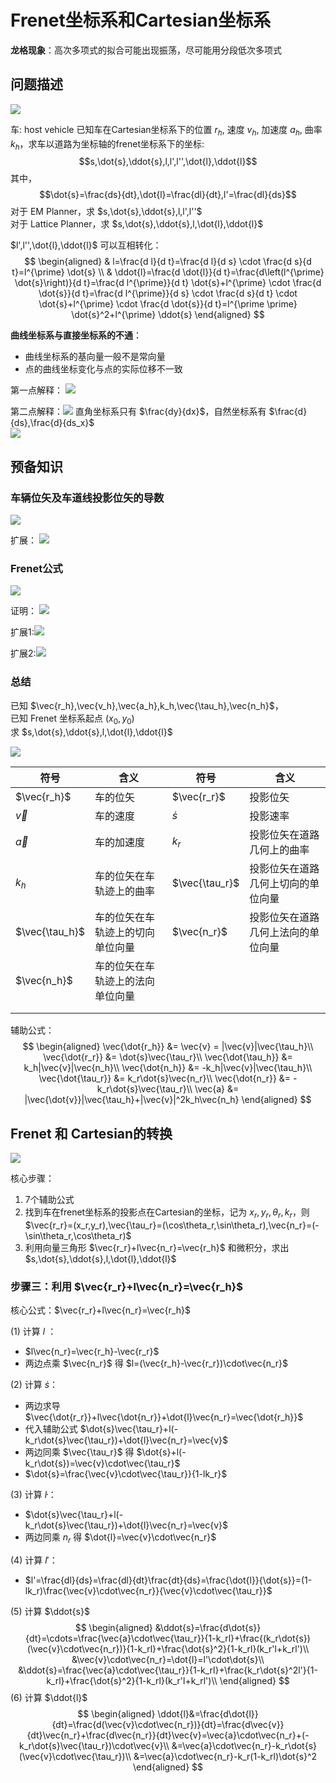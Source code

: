# Frenet坐标系和Cartesian坐标系

**龙格现象**：高次多项式的拟合可能出现振荡，尽可能用分段低次多项式

## 问题描述
![](../Resource/frenet_cartesian_img_1.png)

车: host vehicle
已知车在Cartesian坐标系下的位置 $r_h$, 速度 $v_h$, 加速度 $a_h$, 曲率 $k_h$，求车以道路为坐标轴的frenet坐标系下的坐标:  $$s,\dot{s},\ddot{s},l,l',l'',\dot{l},\ddot{l}$$
其中，$$\dot{s}=\frac{ds}{dt},\dot{l}=\frac{dl}{dt},l'=\frac{dl}{ds}$$
对于 EM Planner，求 $s,\dot{s},\ddot{s},l,l',l''$  
对于 Lattice Planner，求 $s,\dot{s},\ddot{s},l,\dot{l},\ddot{l}$

$l',l'',\dot{l},\ddot{l}$ 可以互相转化：
$$
\begin{aligned}
& l=\frac{d l}{d t}=\frac{d l}{d s} \cdot \frac{d s}{d t}=l^{\prime} \dot{s} \\
& \ddot{l}=\frac{d \dot{l}}{d t}=\frac{d\left(l^{\prime} \dot{s}\right)}{d t}=\frac{d l^{\prime}}{d t} \dot{s}+l^{\prime} \cdot \frac{d \dot{s}}{d t}=\frac{d l^{\prime}}{d s} \cdot \frac{d s}{d t} \cdot \dot{s}+l^{\prime} \cdot \frac{d \dot{s}}{d t}=l^{\prime \prime} \dot{s}^2+l^{\prime} \ddot{s}
\end{aligned}
$$

**曲线坐标系与直接坐标系的不通**：
+ 曲线坐标系的基向量一般不是常向量
+ 点的曲线坐标变化与点的实际位移不一致

第一点解释：
![](../Resource/frenet_cartesian_img_2.png)

第二点解释：![](../Resource/frenet_cartesian_img_3.png)
直角坐标系只有 $\frac{dy}{dx}$，自然坐标系有 $\frac{d}{ds},\frac{d}{ds_x}$  
![](../Resource/frenet_cartesian_img_4.png)


## 预备知识

### 车辆位矢及车道线投影位矢的导数
![](../Resource/frenet_cartesian_img_5.png)

扩展：
![](../Resource/frenet_cartesian_img_6.png)

### Frenet公式
![](../Resource/frenet_cartesian_img_7.png)

证明：
![](../Resource/frenet_cartesian_img_8.png)
 
 扩展1:![](../Resource/frenet_cartesian_img_9.png)

扩展2:![](../Resource/frenet_cartesian_img_10.png)

### 总结

已知 $\vec{r_h},\vec{v_h},\vec{a_h},k_h,\vec{\tau_h},\vec{n_h}$，  
已知 Frenet 坐标系起点 $(x_0, y_0)$   
求 $s,\dot{s},\ddot{s},l,\dot{l},\ddot{l}$

![](../Resource/frenet_cartesian_img_11.png)

| 符号           | 含义                             | 符号           | 含义                               |
| -------------- | -------------------------------- | -------------- | ---------------------------------- |
| $\vec{r_h}$    | 车的位矢                         | $\vec{r_r}$    | 投影位矢                           |
| $\vec{v}$      | 车的速度                         | $\dot{s}$      | 投影速率                           |
| $\vec{a}$      | 车的加速度                       | $k_r$          | 投影位矢在道路几何上的曲率         |
| $k_h$          | 车的位矢在车轨迹上的曲率         | $\vec{\tau_r}$ | 投影位矢在道路几何上切向的单位向量 |
| $\vec{\tau_h}$ | 车的位矢在车轨迹上的切向单位向量 | $\vec{n_r}$    | 投影位矢在道路几何上法向的单位向量 |
| $\vec{n_h}$    | 车的位矢在车轨迹上的法向单位向量 |                |                                    |
|                |                                  |                |                                    |
|                |                                  |                |                                    |

辅助公式：
$$
\begin{aligned}
\vec{\dot{r_h}} &= \vec{v} = |\vec{v}|\vec{\tau_h}\\
\vec{\dot{r_r}} &= \dot{s}\vec{\tau_r}\\
\vec{\dot{\tau_h}} &= k_h|\vec{v}|\vec{n_h}\\
\vec{\dot{n_h}} &= -k_h|\vec{v}|\vec{\tau_h}\\
\vec{\dot{\tau_r}} &= k_r\dot{s}\vec{n_r}\\
\vec{\dot{n_r}} &= -k_r\dot{s}\vec{\tau_r}\\
\vec{a} &= |\vec{\dot{v}}|\vec{\tau_h}+|\vec{v}|^2k_h\vec{n_h}
\end{aligned}
$$

## Frenet 和 Cartesian的转换

![](../Resource/frenet_cartesian_img_12.png)

核心步骤：
1. 7个辅助公式
2. 找到车在frenet坐标系的投影点在Cartesian的坐标，记为 $x_r,y_r,\theta_r,k_r$，则 $\vec{r_r}=(x_r,y_r),\vec{\tau_r}=(\cos\theta_r,\sin\theta_r),\vec{n_r}=(-\sin\theta_r,\cos\theta_r)$
3. 利用向量三角形 $\vec{r_r}+l\vec{n_r}=\vec{r_h}$ 和微积分，求出 $s,\dot{s},\ddot{s},l,\dot{l},\ddot{l}$

### 步骤三：利用 $\vec{r_r}+l\vec{n_r}=\vec{r_h}$

核心公式：$\vec{r_r}+l\vec{n_r}=\vec{r_h}$

(1) 计算 $l$ ：
+ $l\vec{n_r}=\vec{r_h}-\vec{r_r}$ 
+ 两边点乘 $\vec{n_r}$ 得 $l=(\vec{r_h}-\vec{r_r})\cdot\vec{n_r}$

(2) 计算 $\dot{s}$：
+ 两边求导 $\vec{\dot{r_r}}+l\vec{\dot{n_r}}+\dot{l}\vec{n_r}=\vec{\dot{r_h}}$
+ 代入辅助公式 $\dot{s}\vec{\tau_r}+l(-k_r\dot{s}\vec{\tau_r})+\dot{l}\vec{n_r}=\vec{v}$
+ 两边同乘 $\vec{\tau_r}$ 得 $\dot{s}+l(-k_r\dot{s})=\vec{v}\cdot\vec{\tau_r}$
+ $\dot{s}=\frac{\vec{v}\cdot\vec{\tau_r}}{1-lk_r}$

(3) 计算 $\dot{l}$：
+ $\dot{s}\vec{\tau_r}+l(-k_r\dot{s}\vec{\tau_r})+\dot{l}\vec{n_r}=\vec{v}$
+ 两边同乘 $n_r$ 得 $\dot{l}=\vec{v}\cdot\vec{n_r}$

(4) 计算 $l'$：
+ $l'=\frac{dl}{ds}=\frac{dl}{dt}\frac{dt}{ds}=\frac{\dot{l}}{\dot{s}}=(1-lk_r)\frac{\vec{v}\cdot\vec{n_r}}{\vec{v}\cdot\vec{\tau_r}}$

(5) 计算 $\ddot{s}$
$$
\begin{aligned}
&\ddot{s}=\frac{d\dot{s}}{dt}=\cdots=\frac{\vec{a}\cdot\vec{\tau_r}}{1-k_rl}+\frac{(k_r\dot{s})(\vec{v}\cdot\vec{n_r})}{1-k_rl}+\frac{\dot{s}^2}{1-k_rl}(k_r'l+k_rl')\\
&\vec{v}\cdot\vec{n_r}=\dot{l}=l'\cdot\dot{s}\\
&\ddot{s}=\frac{\vec{a}\cdot\vec{\tau_r}}{1-k_rl}+\frac{k_r\dot{s}^2l'}{1-k_rl}+\frac{\dot{s}^2}{1-k_rl}(k_r'l+k_rl')\\
\end{aligned}
$$
(6) 计算 $\ddot{l}$ 
$$
\begin{aligned}
\ddot{l}&=\frac{d\dot{l}}{dt}=\frac{d(\vec{v}\cdot\vec{n_r})}{dt}=\frac{d\vec{v}}{dt}\vec{n_r}+\frac{d\vec{n_r}}{dt}\vec{v}=\vec{a}\cdot\vec{n_r}+(-k_r\dot{s}\vec{\tau_r})\cdot\vec{v}\\
&=\vec{a}\cdot\vec{n_r}-k_r\dot{s}(\vec{v}\cdot\vec{\tau_r})\\
&=\vec{a}\cdot\vec{n_r}-k_r(1-k_rl)\dot{s}^2
\end{aligned}
$$

